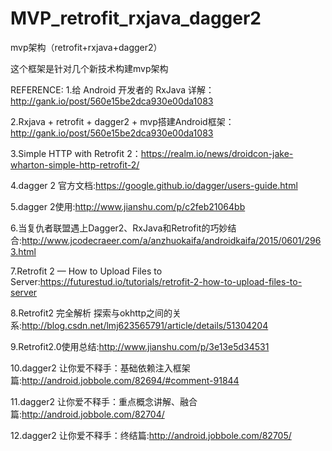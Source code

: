 # MVP_retrofit_rxjava_dagger2
mvp架构（retrofit+rxjava+dagger2）

这个框架是针对几个新技术构建mvp架构

REFERENCE:
1.给 Android 开发者的 RxJava 详解：http://gank.io/post/560e15be2dca930e00da1083

2.Rxjava + retrofit + dagger2 + mvp搭建Android框架：http://gank.io/post/560e15be2dca930e00da1083

3.Simple HTTP with Retrofit 2：https://realm.io/news/droidcon-jake-wharton-simple-http-retrofit-2/

4.dagger 2 官方文档:https://google.github.io/dagger/users-guide.html

5.dagger 2使用:http://www.jianshu.com/p/c2feb21064bb

6.当复仇者联盟遇上Dagger2、RxJava和Retrofit的巧妙结合:http://www.jcodecraeer.com/a/anzhuokaifa/androidkaifa/2015/0601/2963.html

7.Retrofit 2 — How to Upload Files to Server:https://futurestud.io/tutorials/retrofit-2-how-to-upload-files-to-server

8.Retrofit2 完全解析 探索与okhttp之间的关系:http://blog.csdn.net/lmj623565791/article/details/51304204

9.Retrofit2.0使用总结:http://www.jianshu.com/p/3e13e5d34531

10.dagger2 让你爱不释手：基础依赖注入框架篇:http://android.jobbole.com/82694/#comment-91844

11.dagger2 让你爱不释手：重点概念讲解、融合篇:http://android.jobbole.com/82704/

12.dagger2 让你爱不释手：终结篇:http://android.jobbole.com/82705/
